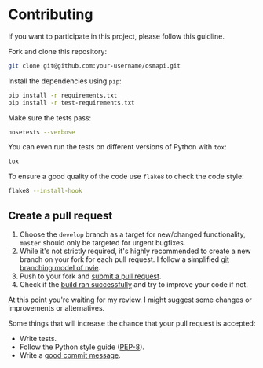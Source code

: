 # Contributing

If you want to participate in this project, please follow this guidline.

Fork and clone this repository:

```bash
git clone git@github.com:your-username/osmapi.git
```

Install the dependencies using `pip`:

```bash
pip install -r requirements.txt
pip install -r test-requirements.txt
```

Make sure the tests pass:

```bash
nosetests --verbose
```

You can even run the tests on different versions of Python with `tox`:

```bash
tox
```

To ensure a good quality of the code use `flake8` to check the code style:

```bash
flake8 --install-hook
```

## Create a pull request

1. Choose the `develop` branch as a target for new/changed functionality, `master` should only be targeted for urgent bugfixes.
2. While it's not strictly required, it's highly recommended to create a new branch on your fork for each pull request. I follow a simplified [git branching model of nvie][branch].
3. Push to your fork and [submit a pull request][pr].
4. Check if the [build ran successfully][ci] and try to improve your code if not.

At this point you're waiting for my review.
I might suggest some changes or improvements or alternatives.

Some things that will increase the chance that your pull request is accepted:

* Write tests.
* Follow the Python style guide ([PEP-8][pep8]).
* Write a [good commit message][commit].

[branch]: http://nvie.com/posts/a-successful-git-branching-model/
[pr]: https://github.com/metaodi/osmapi/compare/
[ci]: https://travis-ci.org/metaodi/osmapi
[pep8]: https://www.python.org/dev/peps/pep-0008/
[commit]: http://tbaggery.com/2008/04/19/a-note-about-git-commit-messages.html
